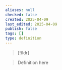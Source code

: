 ```yaml
---
aliases: null
checked: false
created: 2025-04-09
last_edited: 2025-04-09
publish: false
tags: []
type: definition
---
```

>[!tldr] 

>Definition here

